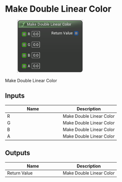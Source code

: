 # Make Double Linear Color

<div align="left" data-full-width="false">

<figure><img src="../../../../.gitbook/assets/Make_Double_Linear_Color.png" alt=""><figcaption></figcaption></figure>

</div>

Make Double Linear Color

## Inputs

<table><thead><tr><th width="170">Name</th><th>Description</th></tr></thead><tbody><tr><td>R</td><td>Make Double Linear Color</td></tr><tr><td>G</td><td>Make Double Linear Color</td></tr><tr><td>B</td><td>Make Double Linear Color</td></tr><tr><td>A</td><td>Make Double Linear Color</td></tr></tbody></table>

## Outputs

<table><thead><tr><th width="170">Name</th><th>Description</th></tr></thead><tbody><tr><td>Return Value</td><td>Make Double Linear Color</td></tr></tbody></table>
